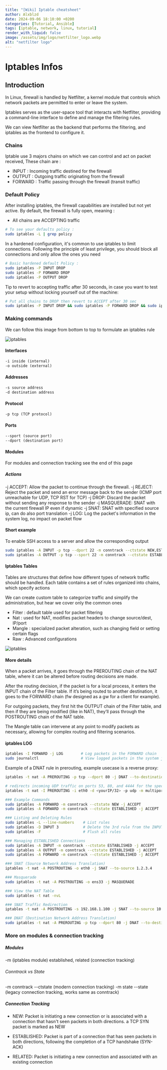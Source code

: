 ```yaml
---
title: "[Wiki] Iptable cheatsheet"
author: Alxblzd
date: 2024-09-06 18:10:00 +0200
categories: [Tutorial, Ansible]
tags: [iptable, network, linux, tutorial]
render_with_liquid: false
image: /assets/img/logo/netfilter_logo.webp
alt: "netfilter logo"
---
```


# Iptables Infos

## Introduction

In Linux, firewall is handled by Netfilter, a kernel module that controls which network packets are permitted to enter or leave the system.

Iptables serves as the user-space tool that interacts with Netfilter, providing a command-line interface to define and manage the filtering rules. 

We can view Netfilter as the backend that performs the filtering, and iptables as the frontend to configure it.

###  Chains

Iptable use 3 majors chains on which we can control and act on packet received,
These chain are : 
- INPUT   : Incoming traffic destined for the firewall
- OUTPUT  : Outgoing traffic originating from the firewall
- FORWARD : Traffic passing through the firewall (transit traffic)

### Default Policy
After installing iptables, the firewall capabilities are installed but not yet active. By default, the firewall is fully open, meaning :
- All chains are ACCEPTING traffic

```bash
# To see your defaults policy :
sudo iptables -L | grep policy
```
In a hardened configuration, it's common to use iptables to limit connections. Following the principle of least privilege, you should block all connections and only allow the ones you need

```bash
# Basic hardened default Policy :
sudo iptables -P INPUT DROP
sudo iptables -P FORWARD DROP
sudo iptables -P OUTPUT DROP
```

Tip to revert to accepting traffic after 30 seconds, in case you want to test your setup without locking yourself out of the machine:
```bash
# Put all chains to DROP then revert to ACCEPT after 30 sec
sudo iptables -P INPUT DROP && sudo iptables -P FORWARD DROP && sudo iptables -P OUTPUT DROP && sleep 30 && sudo iptables -P INPUT ACCEPT && sudo iptables -P FORWARD ACCEPT && sudo iptables -P OUTPUT ACCEPT
```


### Making commands

We can follow this image from bottom to top to formulate an iptables rule

![iptables](assets/img/Iptable_schem.webp)


#### Interfaces
```md
-i inside (internal)
-o outside (external)
```
#### Addresses
```md
-s source address
-d destination address
```
#### Protocol
```md
-p tcp (TCP protocol)
```
#### Ports
```md
--sport (source port)
--dport (destination port)
```
#### Modules
For modules and connection tracking see the end of this page


##### Actions
-j ACCEPT: Allow the packet to continue through the firewall.
-j REJECT: Reject the packet and send an error message back to the sender (ICMP port unreachable for UDP, TCP RST for TCP)
-j DROP: Discard the packet without sending any response to the sender
-j MASQUERADE: SNAT with the current firewall IP even if dynamic 
-j SNAT: SNAT with specified source ip, can do also port translation 
-j LOG: Log the packet's information in the system log, no impact on packet flow

#### Short example
To enable SSH access to a server and allow the corresponding output
```bash
sudo iptables -A INPUT -p tcp --dport 22 -m conntrack --ctstate NEW,ESTABLISHED -j ACCEPT
sudo iptables -A OUTPUT -p tcp --sport 22 -m conntrack --ctstate ESTABLISHED -j ACCEPT
```

#### Iptables Tables
Tables are structures that define how different types of network traffic should be handled. Each table contains a set of rules organized into chains, which specify actions

We can create custom table to categorize traffic and simplify the administration, but hear we cover only the common ones


- Filter  : default table used for packet filtering
- Nat     : used for NAT, modifies packet headers to change source/dest, IP/port
- Mangle  : specialized packet alteration, such as changing field or setting certain flags
- Raw     : Advanced configurations

![iptables](assets/img/Iptable_schem2.webp)

#### More details

When a packet arrives, it goes through the PREROUTING chain of the NAT table, where it can be altered before routing decisions are made.


After the routing decision, if the packet is for a local process, it enters the INPUT chain of the Filter table. If it’s being routed to another destination, it goes to the FORWARD chain (fw designed as a gw for a client for example).


For outgoing packets, they first hit the OUTPUT chain of the Filter table, and then if they are being modified (like in NAT), they’ll pass through the POSTROUTING chain of the NAT table.

The Mangle table can intervene at any point to modify packets as necessary, allowing for complex routing and filtering scenarios.

#### iptables LOG
```bash
iptables -I FORWARD -j LOG        # Log packets in the FORWARD chain
sudo journalctl                   # View logged packets in the system journal
```

Example of a DNAT rule in prerouting, example usecase is a reverse proxy:
```bash
iptables -t nat -A PREROUTING -p tcp --dport 80 -j DNAT --to-destination 192.168.1.100:8080
```

```bash
# redirects incoming UDP traffic on ports 53, 80, and 4444 for the specified IP to port 15351, useful for wireguard server to listen on multilples ports
iptables -t nat -I PREROUTING -i eth0 -d <yourIP/32> -p udp -m multiport --dports 53,80,4444 -j REDIRECT --to-ports 15351

### Example Commands
sudo iptables -A FORWARD -m conntrack --ctstate NEW -j ACCEPT          # Allow new connections
sudo iptables -A FORWARD -m conntrack --ctstate ESTABLISHED -j ACCEPT   # Allow responses to existing connections

### Listing and Deleting Rules
sudo iptables -L --line-numbers    # List rules
sudo iptables -D INPUT 3           # Delete the 3rd rule from the INPUT chain
sudo iptables -F                   # Flush all rules

### Managing ESTABLISHED Connections
sudo iptables -A INPUT -m conntrack --ctstate ESTABLISHED -j ACCEPT
sudo iptables -A OUTPUT -m conntrack --ctstate ESTABLISHED -j ACCEPT
sudo iptables -A FORWARD -m conntrack --ctstate ESTABLISHED -j ACCEPT

### SNAT (Source Network Address Translation)
iptables -t nat -A POSTROUTING -o eth0 -j SNAT --to-source 1.2.3.4

### Masquerade
sudo iptables -t nat -A POSTROUTING -o ens33 -j MASQUERADE

### View the NAT Table
sudo iptables -t nat -nvL

### SNAT Traffic Redirection
iptables -t nat -A POSTROUTING -s 192.168.1.100 -j SNAT --to-source 10.0.0.100

### DNAT (Destination Network Address Translation)
sudo iptables -t nat -A PREROUTING -p tcp --dport 80 -j DNAT --to-destination 192.168.1.100:8080
```


### More on modules & connection tracking

##### Modules
-m (iptables module)
established, related (connection tracking)
###### Conntrack vs State
-m conntrack --ctstate (modern connection tracking)
-m state --state (legacy connection tracking, works same as conntrack)

##### Connection Tracking
- NEW: Packet is initiating a new connection or is associated with a connection that hasn't seen packets in both directions. a TCP SYN packet is marked as NEW

- ESTABLISHED: Packet is part of a connection that has seen packets in both directions, following the completion of a TCP handshake (SYN-ACK)

- RELATED: Packet is initiating a new connection and associated with an existing connection
